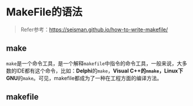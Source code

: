 # MakeFile的语法
>Refer参考：https://seisman.github.io/how-to-write-makefile/

## make
`make`是一个命令工具，是一个解释`makefile`中指令的命令工具，一般来说，大多数的IDE都有这个命令，比如：**Delphi**的`make`，**Visual C++**的`nmake`，Linux下**GNU**的`make`。可见，makefile都成为了一种在工程方面的编译方法。

## makefile
